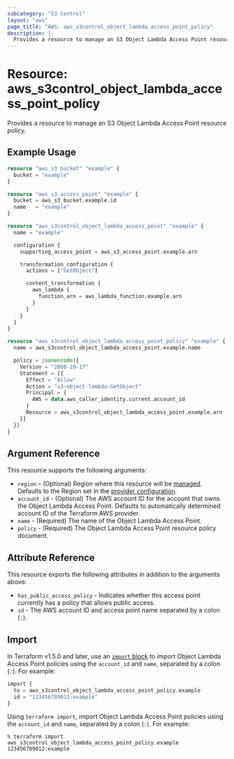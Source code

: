 ```yaml
---
subcategory: "S3 Control"
layout: "aws"
page_title: "AWS: aws_s3control_object_lambda_access_point_policy"
description: |-
  Provides a resource to manage an S3 Object Lambda Access Point resource policy.
---
```


# Resource: aws_s3control_object_lambda_access_point_policy

Provides a resource to manage an S3 Object Lambda Access Point resource policy.

## Example Usage

```terraform
resource "aws_s3_bucket" "example" {
  bucket = "example"
}

resource "aws_s3_access_point" "example" {
  bucket = aws_s3_bucket.example.id
  name   = "example"
}

resource "aws_s3control_object_lambda_access_point" "example" {
  name = "example"

  configuration {
    supporting_access_point = aws_s3_access_point.example.arn

    transformation_configuration {
      actions = ["GetObject"]

      content_transformation {
        aws_lambda {
          function_arn = aws_lambda_function.example.arn
        }
      }
    }
  }
}

resource "aws_s3control_object_lambda_access_point_policy" "example" {
  name = aws_s3control_object_lambda_access_point.example.name

  policy = jsonencode({
    Version = "2008-10-17"
    Statement = [{
      Effect = "Allow"
      Action = "s3-object-lambda:GetObject"
      Principal = {
        AWS = data.aws_caller_identity.current.account_id
      }
      Resource = aws_s3control_object_lambda_access_point.example.arn
    }]
  })
}
```

## Argument Reference

This resource supports the following arguments:

* `region` – (Optional) Region where this resource will be [managed](https://docs.aws.amazon.com/general/latest/gr/rande.html#regional-endpoints). Defaults to the Region set in the [provider configuration](https://registry.terraform.io/providers/hashicorp/aws/latest/docs#aws-configuration-reference).
* `account_id` - (Optional) The AWS account ID for the account that owns the Object Lambda Access Point. Defaults to automatically determined account ID of the Terraform AWS provider.
* `name` - (Required) The name of the Object Lambda Access Point.
* `policy` - (Required) The Object Lambda Access Point resource policy document.

## Attribute Reference

This resource exports the following attributes in addition to the arguments above:

* `has_public_access_policy` - Indicates whether this access point currently has a policy that allows public access.
* `id` - The AWS account ID and access point name separated by a colon (`:`).

## Import

In Terraform v1.5.0 and later, use an [`import` block](https://developer.hashicorp.com/terraform/language/import) to import Object Lambda Access Point policies using the `account_id` and `name`, separated by a colon (`:`). For example:

```terraform
import {
  to = aws_s3control_object_lambda_access_point_policy.example
  id = "123456789012:example"
}
```

Using `terraform import`, import Object Lambda Access Point policies using the `account_id` and `name`, separated by a colon (`:`). For example:

```console
% terraform import aws_s3control_object_lambda_access_point_policy.example 123456789012:example
```
